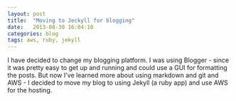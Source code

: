 ```yaml
---
layout: post
title:  "Moving to Jeckyll for blogging"
date:   2013-08-30 16:04:10
categories: blog
tags: aws, ruby, jekyll
---
```


I have decided to change my blogging platform. I was using Blogger - since it was pretty easy to get up and running and could use a GUI for formatting the posts. But now I've learned more about using markdown and git and AWS - I decided to move my blog to using Jekyll (a ruby app) and use AWS for the hosting.


